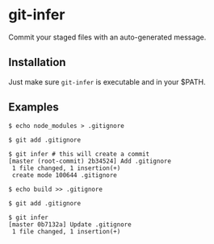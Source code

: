 # git-infer

Commit your staged files with an auto-generated message.

## Installation

Just make sure `git-infer` is executable and in your $PATH.

## Examples

```
$ echo node_modules > .gitignore

$ git add .gitignore

$ git infer # this will create a commit
[master (root-commit) 2b34524] Add .gitignore
 1 file changed, 1 insertion(+)
 create mode 100644 .gitignore

$ echo build >> .gitignore

$ git add .gitignore

$ git infer
[master 0b7132a] Update .gitignore
 1 file changed, 1 insertion(+)
```
